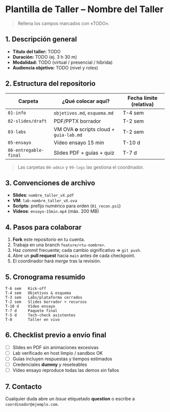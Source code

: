 # Plantilla de Taller – Nombre del Taller
> Rellena los campos marcados con «TODO».

## 1. Descripción general
- **Título del taller:** TODO  
- **Duración:** TODO (ej. 3 h 30 m)  
- **Modalidad:** TODO (virtual / presencial / híbrida)  
- **Audiencia objetivo:** TODO (nivel y roles)  

## 2. Estructura del repositorio
| Carpeta | ¿Qué colocar aquí? | Fecha límite (relativa) |
|---------|--------------------|-------------------------|
| `01-info` | `objetivos.md`, `esquema.md` | T-4 sem |
| `02-slides/draft` | PDF/PPTX borrador | T-2 sem |
| `03-labs` | VM OVA **o** scripts cloud + `guia-lab.md` | T-2 sem |
| `05-ensayo` | Vídeo ensayo 15 min | T-10 d |
| `06-entregable-final` | Slides PDF + guías + quiz | T-7 d |

> Las carpetas `00-admin` y `99-logs` las gestiona el coordinador.

## 3. Convenciones de archivo
- **Slides**: `nombre_taller_vX.pdf`  
- **VM**: `lab-nombre_taller_vX.ova`  
- **Scripts**: prefijo numérico para orden (`01_recon.ps1`)  
- **Vídeos**: `ensayo-15min.mp4` (máx. 200 MB)

## 4. Pasos para colaborar
1. **Fork** este repositorio en tu cuenta.  
2. Trabaja en una branch `feature/<tu-nombre>`.  
3. Haz *commit* frecuente; cada cambio significativo ⇒ `git push`.  
4. Abre un **pull request** hacia `main` antes de cada checkpoint.  
5. El coordinador hará *merge* tras la revisión.

## 5. Cronograma resumido
```text
T-6 sem   Kick-off
T-4 sem   Objetivos & esquema
T-3 sem   Labs/plataforma cerrados
T-2 sem   Slides borrador + recursos
T-10 d    Vídeo ensayo
T-7 d     Paquete final
T-5 d     Tech-check asistentes
T-0       Taller en vivo
```

## 6. Checklist previo a envío final
- [ ] Slides en PDF sin animaciones excesivas  
- [ ] Lab verificado en host limpio / sandbox OK  
- [ ] Guías incluyen respuestas y tiempos estimados  
- [ ] Credenciales **dummy** y reseteables  
- [ ] Vídeo ensayo reproduce todas las demos sin fallos  

## 7. Contacto
Cualquier duda abre un *Issue* etiquetado **question** o escribe a `coordinador@ejemplo.com`.
